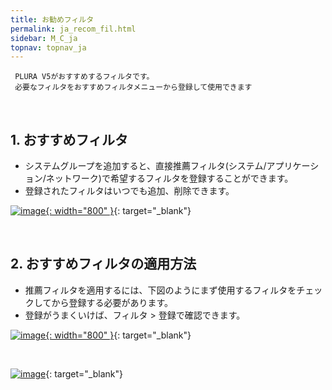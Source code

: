 ```yaml
---
title: お勧めフィルタ
permalink: ja_recom_fil.html
sidebar: M_C_ja
topnav: topnav_ja
---
```


     PLURA V5がおすすめするフィルタです。
     必要なフィルタをおすすめフィルタメニューから登録して使用できます

<br />

## 1. おすすめフィルタ
- システムグループを追加すると、直接推薦フィルタ(システム/アプリケーション/ネットワーク)で希望するフィルタを登録することができます。
- 登録されたフィルタはいつでも追加、削除できます。

[![image](/docs/images/Manual/common/filter2/recom/1.png){: width="800" }](/docs/images/Manual/common/filter2/recom/1.png){: target="_blank"}

<br />

## 2. おすすめフィルタの適用方法
- 推薦フィルタを適用するには、下図のようにまず使用するフィルタをチェックしてから登録する必要があります。
- 登録がうまくいけば、フィルタ > 登録で確認できます。

[![image](/docs/images/Manual/common/filter2/recom/2.png){: width="800" }](/docs/images/Manual/common/filter2/recom/2.png){: target="_blank"}

<br />

[![image](/docs/images/Manual/common/filter2/recom/3.png)](/docs/images/Manual/common/filter2/recom/3.png){: target="_blank"}
